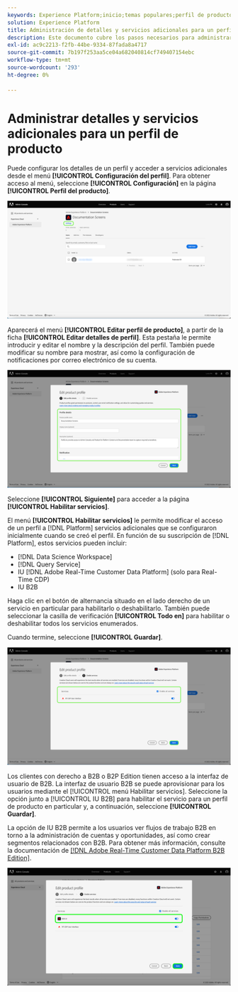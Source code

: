 ```yaml
---
keywords: Experience Platform;inicio;temas populares;perfil de producto
solution: Experience Platform
title: Administración de detalles y servicios adicionales para un perfil de producto
description: Este documento cubre los pasos necesarios para administrar los detalles y servicios adicionales de un perfil de producto en Adobe Admin Console. Puede configurar los detalles de un perfil y acceder a servicios adicionales desde el menú Configuración de perfil.
exl-id: ac9c2213-f2fb-44be-9334-87fada8a4717
source-git-commit: 7b197f253aa5ce04a682040814cf749407154ebc
workflow-type: tm+mt
source-wordcount: '293'
ht-degree: 0%

---
```


# Administrar detalles y servicios adicionales para un perfil de producto

Puede configurar los detalles de un perfil y acceder a servicios adicionales desde el menú **[!UICONTROL Configuración del perfil]**. Para obtener acceso al menú, seleccione **[!UICONTROL Configuración]** en la página **[!UICONTROL Perfil del producto]**.

![configuración](../images/settings.png)

Aparecerá el menú **[!UICONTROL Editar perfil de producto]**, a partir de la ficha **[!UICONTROL Editar detalles de perfil]**. Esta pestaña le permite introducir y editar el nombre y la descripción del perfil. También puede modificar su nombre para mostrar, así como la configuración de notificaciones por correo electrónico de su cuenta.

![edit-product-profile](../images/edit-product-profile.png)

Seleccione **[!UICONTROL Siguiente]** para acceder a la página **[!UICONTROL Habilitar servicios]**.

El menú **[!UICONTROL Habilitar servicios]** le permite modificar el acceso de un perfil a [!DNL Platform] servicios adicionales que se configuraron inicialmente cuando se creó el perfil. En función de su suscripción de [!DNL Platform], estos servicios pueden incluir:

- [!DNL Data Science Workspace]
- [!DNL Query Service]
- IU [!DNL Adobe Real-Time Customer Data Platform] (solo para Real-Time CDP)
- IU B2B

Haga clic en el botón de alternancia situado en el lado derecho de un servicio en particular para habilitarlo o deshabilitarlo. También puede seleccionar la casilla de verificación **[!UICONTROL Todo en]** para habilitar o deshabilitar todos los servicios enumerados.

Cuando termine, seleccione **[!UICONTROL Guardar]**.

![enable-services](../images/enable-services.png)

Los clientes con derecho a B2B o B2P Edition tienen acceso a la interfaz de usuario de B2B. La interfaz de usuario B2B se puede aprovisionar para los usuarios mediante el [!UICONTROL menú Habilitar servicios]. Seleccione la opción junto a [!UICONTROL IU B2B] para habilitar el servicio para un perfil de producto en particular y, a continuación, seleccione **[!UICONTROL Guardar]**.

La opción de IU B2B permite a los usuarios ver flujos de trabajo B2B en torno a la administración de cuentas y oportunidades, así como crear segmentos relacionados con B2B. Para obtener más información, consulte la documentación de [[!DNL Adobe Real-Time Customer Data Platform B2B Edition]](../../rtcdp/b2b-overview.md).

![enable-b2b](../images/enable-b2b.png)